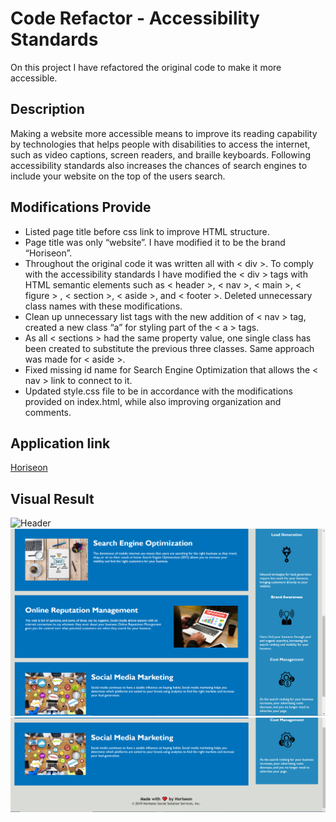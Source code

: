 # Code Refactor - Accessibility Standards
On this project I have refactored the original code to make it more accessible. 

## Description

Making a website more accessible means to improve its reading capability by technologies that helps people with disabilities to access the internet, such as video captions, screen readers, and braille keyboards. Following accessibility standards also increases the chances of search engines to include your website on the top of the users search.

## Modifications Provide

* Listed page title before css link to improve HTML structure.
* Page title was only “website”. I have modified it to be the brand “Horiseon”.
* Throughout the original code it was written all with < div >. To comply with the accessibility standards I have modified the < div > tags with HTML semantic elements such as < header >, < nav >, < main >, < figure > , < section >, < aside >, and < footer >. Deleted unnecessary class names with these modifications.
* Clean up unnecessary list tags with the new addition of < nav > tag, created a new class “a” for styling part of the < a > tags.
* As all < sections > had the same property value, one single class has been created to substitute the previous three classes. Same approach was made for < aside >.
* Fixed missing id name for Search Engine Optimization that allows the < nav > link to connect to it. 
* Updated style.css file to be in accordance with the modifications provided on index.html, while also improving organization and comments.

## Application link
[Horiseon](https://mimila-85.github.io/Code-Refactor/)

## Visual Result
![Header](https://github.com/Mimila-85/01-html-git-css-Homework/blob/master/Screenshots/Screenshot_1.PNG)
![Section](https://github.com/Mimila-85/01-html-git-css-Homework/blob/master/Screenshots/Screenshot_2.PNG)
![Footer](https://github.com/Mimila-85/01-html-git-css-Homework/blob/master/Screenshots/Screenshot_3.PNG)

